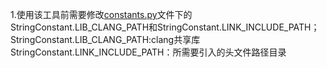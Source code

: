 1.使用该工具前需要修改[constants.py](./src/utils/constants.py)文件下的StringConstant.LIB_CLANG_PATH和StringConstant.LINK_INCLUDE_PATH；
StringConstant.LIB_CLANG_PATH:clang共享库
StringConstant.LINK_INCLUDE_PATH：所需要引入的头文件路径目录
